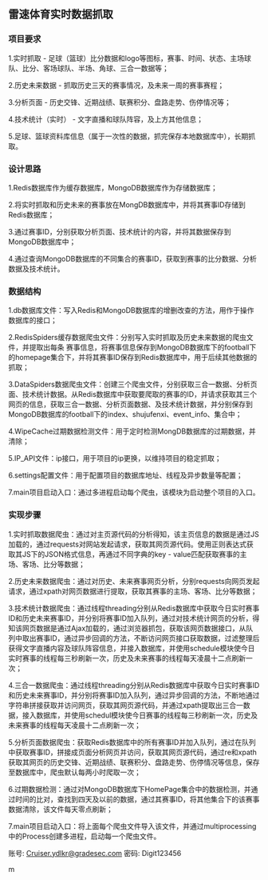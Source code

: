 ## 雷速体育实时数据抓取



### 项目要求

1.实时抓取 - 足球（篮球）比分数据和logo等图标，赛事、时间、状态、主场球队、比分、客场球队、半场、角球、三合一数据等；

2.历史未来数据 - 抓取历史三天的赛事情况，及未来一周的赛事赛程；

3.分析页面 - 历史交锋、近期战绩、联赛积分、盘路走势、伤停情况等；

4.技术统计（实时） - 文字直播和球队阵容，及上方其他信息； 

5.足球、篮球资料库信息（属于一次性的数据，抓完保存本地数据库中），长期抓取。

### 设计思路

1.Redis数据库作为缓存数据库，MongoDB数据库作为存储数据库；

2.将实时抓取和历史未来的赛事放在MongDB数据库中，并将其赛事ID存储到Redis数据库；

3.通过赛事ID，分别获取分析页面、技术统计的内容，并将其数据保存到MongoDB数据库中；

4.通过查询MongoDB数据库的不同集合的赛事ID，获取到赛事的比分数据、分析数据及技术统计。

### 数据结构

1.db数据库文件：写入Redis和MongoDB数据库的增删改查的方法，用作于操作数据库的接口；

2.RedisSpiders缓存数据爬虫文件：分别写入实时抓取及历史未来数据的爬虫文件，并提取出每条 赛事信息，将赛事信息保存到MongoDB数据库下的football下的homepage集合下，并将其赛事ID保存到Redis数据库中，用于后续其他数据的抓取；

3.DataSpiders数据爬虫文件：创建三个爬虫文件，分别获取三合一数据、分析页面、技术统计数据。从Redis数据库中获取要爬取的赛事的ID，并请求获取其三个网页的信息，获取三合一数据、分析页面数据、及技术统计数据，并分别保存到MongoDB数据库的football下的index、shujufenxi、event_info、集合中；

4.WipeCache过期数据检测文件：用于定时检测MongDB数据库的过期数据，并清除；

5.IP_API文件：ip接口，用于项目的ip更换，以维持项目的稳定抓取；

6.settings配置文件：用于配置项目的数据库地址、线程及异步数量等配置；

7.main项目启动入口：通过多进程启动每个爬虫，该模块为启动整个项目的入口。

### 实现步骤

1.实时抓取数据爬虫：通过对主页源代码的分析得知，该主页信息的数据是通过JS加载的，通过requests对网站发起请求，获取其网页源代码。使用正则表达式获取其JS下的JSON格式信息，再通过不同字典的key - value匹配获取赛事的主场、客场、比分等数据；

2.历史未来数据爬虫：通过对历史、未来赛事网页分析，分别requests向网页发起请求，通过xpath对网页数据进行提取，获取其赛事的主场、客场、比分等数据；

3.技术统计数据爬虫：通过线程threading分别从Redis数据库中获取今日实时赛事ID和历史未来赛事ID，并分别将赛事ID加入队列，通过对技术统计网页的分析，得知该网页数据是通过Ajax加载的，通过浏览器抓包，获取该网页数据接口，从队列中取出赛事ID，通过异步回调的方法，不断访问网页接口获取数据，过滤整理后获得文字直播内容及球队阵容信息，并接入数据库，并使用schedule模块使今日实时赛事的线程每三秒刷新一次，历史及未来赛事的线程每天凌晨十二点刷新一次；

4.三合一数据爬虫：通过线程threading分别从Redis数据库中获取今日实时赛事ID和历史未来赛事ID，并分别将赛事ID加入队列，通过异步回调的方法，不断地通过字符串拼接获取并访问网页，获取其网页源代码，并通过xpath提取出三合一数据，接入数据库，并使用schedul模块使今日赛事的线程每三秒刷新一次，历史及未来赛事的线程每天凌晨十二点刷新一次；

5.分析页面数据爬虫：获取Redis数据库中的所有赛事ID并加入队列，通过在队列中获取赛事ID，拼接成页面分析网页并访问，获取其网页源代码，通过re和xpath获取其网页的历史交锋、近期战绩、联赛积分、盘路走势、伤停情况等信息，保存至数据库中，爬虫默认每两小时爬取一次；

6.过期数据检测：通过对MongoDB数据库下HomePage集合中的数据检测，并通过时间的比对，查找到四天及以前的数据，通过其赛事ID，将其他集合下的该赛事数据清除，该文件每天零点刷新；

7.main项目启动入口：将上面每个爬虫文件导入该文件，并通过multiprocessing中的Process创建多进程，启动每一个爬虫文件。



账号: Cruiser.ydlkr@gradesec.com
密码: Digit123456

m
